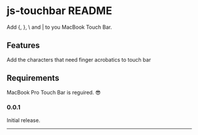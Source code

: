 # js-touchbar README

Add {, }, \ and | to you MacBook Touch Bar.

## Features

Add the characters that need finger acrobatics to touch bar

## Requirements

MacBook Pro Touch Bar is reguired. 😎

### 0.0.1

Initial release.

---
